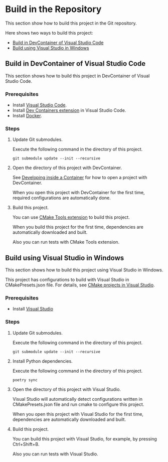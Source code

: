 # Build in the Repository

This section show how to build this project in the Git repository.

Here shows two ways to build this project:

- [Build in DevContainer of Visual Studio Code](#build-in-devcontainer-of-visual-studio-code)
- [Build using Visual Studio in Windows](#build-using-visual-studio-in-windows)

## Build in DevContainer of Visual Studio Code

This section shows how to build this project
in DevContainer of Visual Studio Code.

### Prerequisites

- Install [Visual Studio Code](https://code.visualstudio.com/).
- Install [Dev Containers extension](https://marketplace.visualstudio.com/items?itemName=ms-vscode-remote.remote-containers) in Visual Studio Code.
- Install [Docker](https://www.docker.com/).

### Steps

1. Update Git submodules.

   Execute the following command in the directory of this project.

   ```shell
   git submodule update --init --recursive
   ```

2. Open the directory of this project with DevContainer.

   See
   [Developing inside a Container](https://code.visualstudio.com/docs/devcontainers/containers)
   for how to open a project with DevContainer.

   When you open this project with DevContainer for the first time,
   required configurations are automatically done.

3. Build this project.

   You can use
   [CMake Tools extension](https://marketplace.visualstudio.com/items?itemName=ms-vscode.cmake-tools)
   to build this project.

   When you build this project for the first time,
   dependencies are automatically downloaded and built.

   Also you can run tests with CMake Tools extension.

## Build using Visual Studio in Windows

This section shows how to build this project
using Visual Studio in Windows.

This project has configurations to build with Visual Studio in CMakePresets.json file.
For details, see
[CMake projects in Visual Studio](https://learn.microsoft.com/en-us/cpp/build/cmake-projects-in-visual-studio?view=msvc-170).

### Prerequisites

- Install [Visual Studio](https://visualstudio.microsoft.com/)

### Steps

1. Update Git submodules.

   Execute the following command in the directory of this project.

   ```shell
   git submodule update --init --recursive
   ```

2. Install Python dependencies.

   Execute the following command in the directory of this project.

   ```shell
   poetry sync
   ```

3. Open the directory of this project with Visual Studio.

   Visual Studio will automatically detect configurations written in CMakePresets.json file
   and run cmake to configure this project.

   When you open this project with Visual Studio for the first time,
   dependencies are automatically downloaded and built.

4. Build this project.

   You can build this project with Visual Studio, for example, by pressing Ctrl+Shift+B.

   Also you can run tests with Visual Studio.
